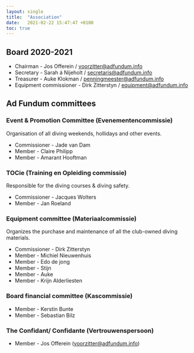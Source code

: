 ```yaml
---
layout: single
title:  "Association"
date:   2021-02-22 15:47:47 +0100
toc: true
---
```


## Board 2020-2021

- Chairman - Jos Offerein / <voorzitter@adfundum.info>
- Secretary - Sarah á Nijeholt / <secretaris@adfundum.info>
- Treasurer - Auke Klokman / <penningmeester@adfundum.info>
- Equipment commissioner - Dirk Zitterstyn / <equipment@adfundum.info>

## Ad Fundum committees

### Event & Promotion Committee (Evenementencommissie)

Organisation of all diving weekends, hollidays and other events.
- Commissioner - Jade van Dam
- Member - Claire Philipp
- Member - Amarant Hooftman

### TOCie (Training en Opleiding commissie)

Responsible for the diving courses & diving safety.
- Commissioner - Jacques Wolters
- Member - Jan Roeland

### Equipment committee (Materiaalcommissie)

Organizes the purchase and maintenance of all the club-owned diving materials.
- Commissioner - Dirk Zitterstyn
- Member - Michiel Nieuwenhuis
- Member - Edo de jong
- Member - Stijn
- Member - Auke
- Member - Krijn Alderliesten

### Board financial committee (Kascommissie)

- Member - Kerstin Bunte
- Member - Sebastian Bilz

### The Confidant/ Confidante (Vertrouwenspersoon)

- Member - Jos Offerein (voorzitter@adfundum.info)
